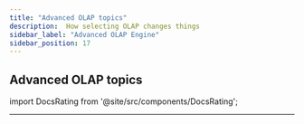 ```yaml
---
title: "Advanced OLAP topics"
description:  How selecting OLAP changes things
sidebar_label: "Advanced OLAP Engine"
sidebar_position: 17
---
```

## Advanced OLAP topics





import DocsRating from '@site/src/components/DocsRating';

---
<DocsRating />

